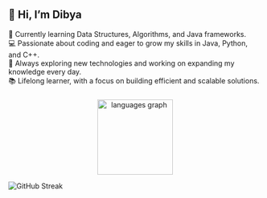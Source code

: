 <h2 align="left">👋 Hi, I’m Dibya</h2>

<p>🌱 Currently learning Data Structures, Algorithms, and Java frameworks.<br>
💻 Passionate about coding and eager to grow my skills in Java, Python, and C++.<br>
🚀 Always exploring new technologies and working on expanding my knowledge every day.<br>
📚 Lifelong learner, with a focus on building efficient and scalable solutions.</p>

###

<div align="center">
  <img src="https://github-readme-stats.vercel.app/api/top-langs?username=dipyasaaaa&locale=en&hide_title=false&layout=compact&card_width=320&langs_count=5&theme=dracula&hide_border=false" height="150" alt="languages graph"  />
  
</div>

![GitHub Streak](https://streak-stats.demolab.com/?user=dipyasaaaa&theme=dark&hide_border=true)

###

<br clear="both">






